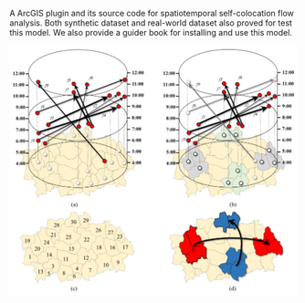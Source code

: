 A ArcGIS plugin and its source code for spatiotemporal self-colocation flow analysis. Both synthetic dataset and real-world dataset also proved for test this model. We also provide a guider book for installing and use this model.

![Figure.1](https://github.com/gissuifeng/ST-SCLF/blob/master/Storage_images/Figure1.png)
